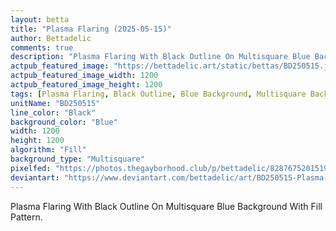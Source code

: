 ```yaml
---
layout: betta
title: "Plasma Flaring (2025-05-15)"
author: Bettadelic
comments: true
description: "Plasma Flaring With Black Outline On Multisquare Blue Background With Fill Pattern."
actpub_featured_image: "https://bettadelic.art/static/bettas/BD250515.jpg"
actpub_featured_image_width: 1200
actpub_featured_image_height: 1200
tags: [Plasma Flaring, Black Outline, Blue Background, Multisquare Background Pattern, Fill Pattern, May 2025]
unitName: "BD250515"
line_color: "Black"
background_color: "Blue"
width: 1200
height: 1200
algorithm: "Fill"
background_type: "Multisquare"
pixelfed: "https://photos.thegayborhood.club/p/bettadelic/828767520151942583"
deviantart: "https://www.deviantart.com/bettadelic/art/BD250515-Plasma-Flaring-2025-05-15-1195202554"
---
```


Plasma Flaring With Black Outline On Multisquare Blue Background With Fill Pattern.
